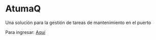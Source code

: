 # AtumaQ
Una solución para la gestión de tareas de mantenimiento en el puerto

Para ingresar: <a target="_blank" href="https://daft-oni.github.io/AtumaQ/">Aquí</a>
